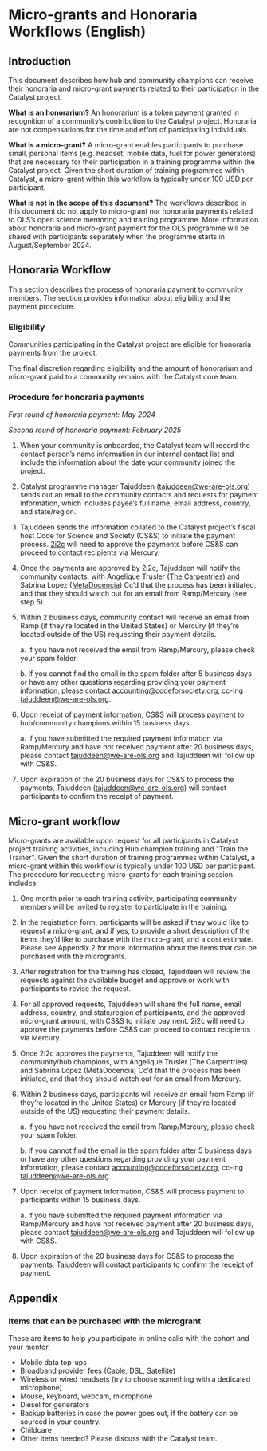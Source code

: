# Micro-grants and Honoraria Workflows (English)

## Introduction

This document describes how hub and community champions can receive their honoraria and micro-grant payments related to their participation in the Catalyst project.

**What is an honorarium?** An honorarium is a token payment granted in recognition of a community’s contribution to the Catalyst project. Honoraria are not compensations for the time and effort of participating individuals.

**What is a micro-grant?** A micro-grant enables participants to purchase small, personal items (e.g. headset, mobile data, fuel for power generators) that are necessary for their participation in a training programme within the Catalyst project. Given the short duration of training programmes within Catalyst, a micro-grant within this workflow is typically under 100 USD per participant.

**What is not in the scope of this document?** The workflows described in this document do not apply to micro-grant nor honoraria payments related to OLS’s open science mentoring and training programme. More information about honoraria and micro-grant payment for the OLS programme will be shared with participants separately when the programme starts in August/September 2024.

## Honoraria Workflow

This section describes the process of honoraria payment to community members. The section provides information about eligibility and the payment procedure.

### Eligibility

Communities participating in the Catalyst project are eligible for honoraria payments from the project.

The final discretion regarding eligibility and the amount of honorarium and micro-grant paid to a community remains with the Catalyst core team.

### Procedure for honoraria payments

_First round of honoraria payment: May 2024_

_Second round of honoraria payment: February 2025_

1. When your community is onboarded, the Catalyst team will record the contact person’s name information in our internal contact list and include the information about the date your community joined the project.

1. Catalyst programme manager Tajuddeen ([tajuddeen@we-are-ols.org](mailto:tajuddeen@we-are-ols.org)) sends out an email to the community contacts and requests for payment information, which includes payee’s full name, email address, country, and state/region.

1. Tajuddeen sends the information collated to the Catalyst project’s fiscal host Code for Science and Society (CS&S) to initiate the payment process. [2i2c](people.md) will need to approve the payments before CS&S can proceed to contact recipients via Mercury.

1. Once the payments are approved by 2i2c, Tajuddeen will notify the community contacts, with Angelique Trusler ([The Carpentries](people.md#the-carpentries)) and Sabrina Lopez ([MetaDocencia](people.md#metadocencia)) Cc’d that the process has been initiated, and that they should watch out for an email from Ramp/Mercury (see step 5).

1. Within 2 business days, community contact will receive an email from Ramp (if they’re located in the United States) or Mercury (if they’re located outside of the US) requesting their payment details.

    a. If you have not received the email from Ramp/Mercury, please check your spam folder. 

    b. If you cannot find the email in the spam folder after 5 business days or have any other questions regarding providing your payment information, please contact [accounting@codeforsociety.org](mailto:accounting@codeforsociety.org), cc-ing [tajuddeen@we-are-ols.org](mailto:tajuddeen@we-are-ols.org).

1. Upon receipt of payment information, CS&S will process payment to hub/community champions within 15 business days.

    a. If you have submitted the required payment information via Ramp/Mercury and have not received payment after 20 business days, please contact [tajuddeen@we-are-ols.org](mailto:tajuddeen@we-are-ols.org) and Tajuddeen will follow up with CS&S.

1. Upon expiration of the 20 business days for CS&S to process the payments, Tajuddeen ([tajuddeen@we-are-ols.org](mailto:tajuddeen@we-are-ols.org)) will contact participants to confirm the receipt of payment.

## Micro-grant workflow

Micro-grants are available upon request for all participants in Catalyst project training activities, including Hub champion training and "Train the Trainer". Given the short duration of training programmes within Catalyst, a micro-grant within this workflow is typically under 100 USD per participant. The procedure for requesting micro-grants for each training session includes:

1. One month prior to each training activity, participating community members will be invited to register to participate in the training.

1. In the registration form, participants will be asked if they would like to request a micro-grant, and if yes, to provide a short description of the items they’d like to purchase with the micro-grant, and a cost estimate. Please see Appendix 2 for more information about the items that can be purchased with the microgrants.

1. After registration for the training has closed, Tajuddeen will review the requests against the available budget and approve or work with participants to revise the request.

1. For all approved requests, Tajuddeen will share the full name, email address, country, and state/region of participants, and the approved micro-grant amount, with CS&S to initiate payment. 2i2c will need to approve the payments before CS&S can proceed to contact recipients via Mercury.

1. Once 2i2c approves the payments, Tajuddeen will notify the community/hub champions, with Angelique Trusler (The Carpentries) and Sabrina Lopez (MetaDocencia) Cc’d  that the process has been initiated, and that they should watch out for an email from Mercury.

1. Within 2 business days, participants will receive an email from Ramp (if they’re located in the United States) or Mercury (if they’re located outside of the US) requesting their payment details.

    a. If you have not received the email from Ramp/Mercury, please check your spam folder.

    b. If you cannot find the email in the spam folder after 5 business days or have any other questions regarding providing your payment information, please contact [accounting@codeforsociety.org](mailto:accounting@codeforsociety.org), cc-ing [tajuddeen@we-are-ols.org](mailto:tajuddeen@we-are-ols.org).

1. Upon receipt of payment information, CS&S will process payment to participants within 15 business days.

    a. If you have submitted the required payment information via Ramp/Mercury and have not received payment after 20 business days, please contact [tajuddeen@we-are-ols.org](mailto:tajuddeen@we-are-ols.org) and Tajuddeen will follow up with CS&S.

1. Upon expiration of the 20 business days for CS&S to process the payments, Tajuddeen will contact participants to confirm the receipt of payment.

## Appendix

### Items that can be purchased with the microgrant

These are items to help you participate in online calls with the cohort and your mentor.

- Mobile data top-ups
- Broadband provider fees (Cable, DSL, Satellite)
- Wireless or wired headsets (try to choose something with a dedicated microphone)
- Mouse, keyboard, webcam, microphone
- Diesel for generators
- Backup batteries in case the power goes out, if the battery can be sourced in your country.
- Childcare
- Other items needed? Please discuss with the Catalyst team.
